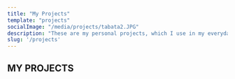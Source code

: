 ```yaml
---
title: "My Projects"
template: "projects"
socialImage: "/media/projects/tabata2.JPG"
description: "These are my personal projects, which I use in my everyday life or develop to practice my skills or just for fun."
slug: '/projects'
---
```


## MY PROJECTS
